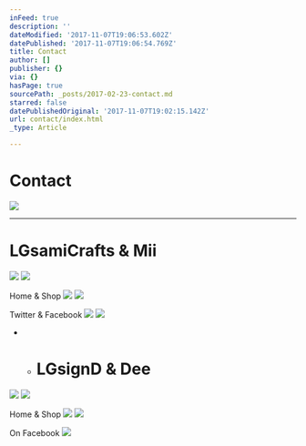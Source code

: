 ```yaml
---
inFeed: true
description: ''
dateModified: '2017-11-07T19:06:53.602Z'
datePublished: '2017-11-07T19:06:54.769Z'
title: Contact
author: []
publisher: {}
via: {}
hasPage: true
sourcePath: _posts/2017-02-23-contact.md
starred: false
datePublishedOriginal: '2017-11-07T19:02:15.142Z'
url: contact/index.html
_type: Article

---
```

# Contact
![](https://the-grid-user-content.s3-us-west-2.amazonaws.com/dba99aef-ae67-481d-a981-6b571bfc1a5b.jpg)

---

# **LGsamiCrafts & Mii**
![](https://the-grid-user-content.s3-us-west-2.amazonaws.com/6fc11ada-d662-457a-a2a4-fb4fae648c0e.png)
![](https://the-grid-user-content.s3-us-west-2.amazonaws.com/68032188-1e3f-47e1-b307-72ea7f80b8b4.jpg)

Home & Shop
![](https://the-grid-user-content.s3-us-west-2.amazonaws.com/59fa4965-d7fd-4464-bf2a-0cd069628634.png)
![](https://the-grid-user-content.s3-us-west-2.amazonaws.com/7f89a613-af0f-4c60-a595-2f6ee57a8f44.png)

Twitter & Facebook
![](https://the-grid-user-content.s3-us-west-2.amazonaws.com/26189f5c-e1f6-4b43-a3f2-554f4243eb25.jpg)
![](https://the-grid-user-content.s3-us-west-2.amazonaws.com/e287dbfb-fab1-443d-84b3-a294a44bfef7.png)

* * # **LGsignD & Dee**
![](https://s3-us-west-2.amazonaws.com/the-grid-img/p/d19c41e9b5a535a0213ce70b8321dd44adc41d0f.png)
![](https://the-grid-user-content.s3-us-west-2.amazonaws.com/31008915-23f9-4165-bfa5-56624473c350.jpg)

Home & Shop
![](https://the-grid-user-content.s3-us-west-2.amazonaws.com/8a0b9eb7-b487-45cb-9e27-34e35088f35d.png)
![](https://the-grid-user-content.s3-us-west-2.amazonaws.com/db8014dd-649c-4119-b829-c930980ad27e.png)

On Facebook
![](https://the-grid-user-content.s3-us-west-2.amazonaws.com/9ce31f1b-ea42-4060-b3f3-d76cd7f678f9.png)